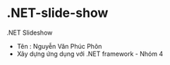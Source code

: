 # .NET-slide-show
.NET Slideshow
- Tên : Nguyễn Văn Phúc Phôn
- Xây dựng ứng dụng với .NET framework - Nhóm 4


